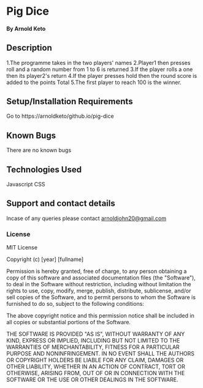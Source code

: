 # Pig Dice
#### By Arnold Keto
## Description
1.The programme takes in the two players' names
2.Player1 then presses roll and a random number from 1 to 6 is returned
3.If the player rolls a one then its player2's return
4.If the player presses hold then the round score is added to the points Total
5.The first player to reach 100 is the winner.
## Setup/Installation Requirements
Go to https://arnoldketo/github.io/pig-dice
## Known Bugs
There are no known bugs
## Technologies Used
Javascript
CSS
## Support and contact details
Incase of any queries please contact arnoldjohn20@gmail.com
### License
MIT License

Copyright (c) [year] [fullname]

Permission is hereby granted, free of charge, to any person obtaining a copy
of this software and associated documentation files (the "Software"), to deal
in the Software without restriction, including without limitation the rights
to use, copy, modify, merge, publish, distribute, sublicense, and/or sell
copies of the Software, and to permit persons to whom the Software is
furnished to do so, subject to the following conditions:

The above copyright notice and this permission notice shall be included in all
copies or substantial portions of the Software.

THE SOFTWARE IS PROVIDED "AS IS", WITHOUT WARRANTY OF ANY KIND, EXPRESS OR
IMPLIED, INCLUDING BUT NOT LIMITED TO THE WARRANTIES OF MERCHANTABILITY,
FITNESS FOR A PARTICULAR PURPOSE AND NONINFRINGEMENT. IN NO EVENT SHALL THE
AUTHORS OR COPYRIGHT HOLDERS BE LIABLE FOR ANY CLAIM, DAMAGES OR OTHER
LIABILITY, WHETHER IN AN ACTION OF CONTRACT, TORT OR OTHERWISE, ARISING FROM,
OUT OF OR IN CONNECTION WITH THE SOFTWARE OR THE USE OR OTHER DEALINGS IN THE
SOFTWARE.

